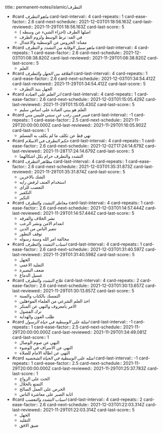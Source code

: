 title:: permanent-notes/islamic/التطرف

- #card _ماهو التطرف_
  card-last-interval:: 4
  card-repeats:: 1
  card-ease-factor:: 2.6
  card-next-schedule:: 2021-12-03T01:18:56.163Z
  card-last-reviewed:: 2021-11-29T01:18:56.163Z
  card-last-score:: 5
	- اصلها الطرف (اجزاء الشيء عن وسطه )
	- في الغه: ترط الوسط ولزوم الطرف
	- معناه: الخروس عن الوسطية والاعتدال
- #card  _ماهو سبيل الوقاية من التشدد و التطرف_
  card-last-interval:: 4
  card-repeats:: 1
  card-ease-factor:: 2.6
  card-next-schedule:: 2021-12-03T01:08:38.820Z
  card-last-reviewed:: 2021-11-29T01:08:38.820Z
  card-last-score:: 5
	- العلم
- #card _العلاقة بين الجهل والتطرف_
  card-last-interval:: 4
  card-repeats:: 1
  card-ease-factor:: 2.6
  card-next-schedule:: 2021-12-03T01:34:54.412Z
  card-last-reviewed:: 2021-11-29T01:34:54.412Z
  card-last-score:: 5
	- الجهل ينبذ التطرف
- #card _اثر العلم على العبادة_
  card-last-interval:: 4
  card-repeats:: 1
  card-ease-factor:: 2.6
  card-next-schedule:: 2021-12-03T01:15:05.429Z
  card-last-reviewed:: 2021-11-29T01:15:05.430Z
  card-last-score:: 5
	- العلم هو يبني العبادة  على اساس سليم
- #card _فسر فمن رغب عن سنتي فليس مني_
  card-last-interval:: -1
  card-repeats:: 1
  card-ease-factor:: 2.5
  card-next-schedule:: 2021-11-29T20:00:00.000Z
  card-last-reviewed:: 2021-11-29T01:16:05.902Z
  card-last-score:: 1
	- نهي قط عن تكلف ما لم يكلف به المسلم
- #card _حكم التطرف في الاسلام_
  card-last-interval:: 4
  card-repeats:: 1
  card-ease-factor:: 2.6
  card-next-schedule:: 2021-12-02T17:24:14.679Z
  card-last-reviewed:: 2021-11-28T17:24:14.679Z
  card-last-score:: 5
	- التشدد والتطرف حرام بكل اشكالهما
- #card _مظاهر التطرف_
  card-last-interval:: 4
  card-repeats:: 1
  card-ease-factor:: 2.6
  card-next-schedule:: 2021-12-03T01:35:31.873Z
  card-last-reviewed:: 2021-11-29T01:35:31.874Z
  card-last-score:: 5
	- الشك بالاخرين
	- استخدام العنف لرفض رايه
	- التعصب للراي
	- التكفير
	- التكبر
- #card _مخاطر التشدد والتطرف_
  card-last-interval:: 4
  card-repeats:: 1
  card-ease-factor:: 2.6
  card-next-schedule:: 2021-12-03T01:14:57.444Z
  card-last-reviewed:: 2021-11-29T01:14:57.444Z
  card-last-score:: 5
	- نشر الخلاف والفرقه
	- انعدام الامن ونشر الرعب
	- تنفير الناس من الدين
	- توقف التطور
	- مخالفة امر الله وسنة رسوله
- #card _اسباب التشدد والتطرف_
  card-last-interval:: 4
  card-repeats:: 1
  card-ease-factor:: 2.6
  card-next-schedule:: 2021-12-03T01:31:40.597Z
  card-last-reviewed:: 2021-11-29T01:31:40.598Z
  card-last-score:: 5
	- الجهل
	- التقليد الاعمى
	- ضعف البصيرة
	- غسيل الدماغ
- #card _علاج التشدد والتطرف_
  card-last-interval:: 4
  card-repeats:: 2
  card-ease-factor:: 2.6
  card-next-schedule:: 2021-12-03T01:30:13.657Z
  card-last-reviewed:: 2021-11-29T01:30:13.657Z
  card-last-score:: 5
	- التمسك بالكتاب والسنة
	- اخذ العلم الشرعي من العلماء الموءهلين
	- الامر بامعروف والنهي عن المنكر
	- ترك الفضول
	- طلب العون والهداية
- #card _امثلة على الوسطية في حياة الرسول_
  card-last-interval:: -1
  card-repeats:: 1
  card-ease-factor:: 2.5
  card-next-schedule:: 2021-11-29T20:00:00.000Z
  card-last-reviewed:: 2021-11-29T01:34:49.081Z
  card-last-score:: 1
	- النهي عن صوم الوصال
	- النهي عن الاسراف في الوضوء
	- النهي عن اطالة الامام للصلاة
- #card _امثله على الوسطية في الحياة الشخصيه_
  card-last-interval:: -1
  card-repeats:: 1
  card-ease-factor:: 2.5
  card-next-schedule:: 2021-11-29T20:00:00.000Z
  card-last-reviewed:: 2021-11-29T01:25:37.783Z
  card-last-score:: 1
	- الحث على الزواج
	- التمتع بالحلال
	- الحرص على العمل الصالح
	- اثابة الصبر على معاشرة الناس
- #card _اسباب التشدد والتعصب_
  card-last-interval:: 4
  card-repeats:: 2
  card-ease-factor:: 2.6
  card-next-schedule:: 2021-12-03T01:22:03.314Z
  card-last-reviewed:: 2021-11-29T01:22:03.314Z
  card-last-score:: 5
	- الجهل
	- التقليد
	- ضيق الافق